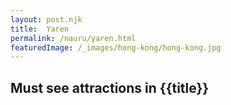 ```yaml
---
layout: post.njk
title: 	Yaren
permalink: /nauru/yaren.html
featuredImage: /_images/hong-kong/hong-kong.jpg
---
```

## Must see attractions in {{title}}